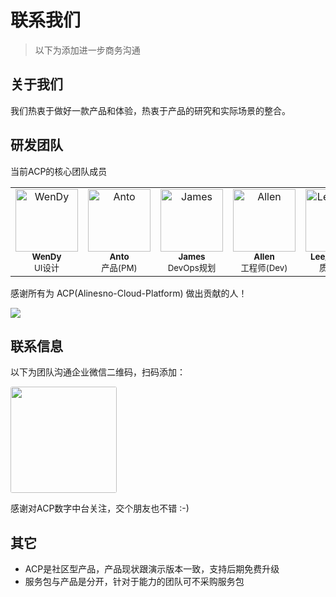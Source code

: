 # 联系我们 

> 以下为添加进一步商务沟通

## 关于我们

我们热衷于做好一款产品和体验，热衷于产品的研究和实际场景的整合。

## 研发团队

当前ACP的核心团队成员

<table>
   <tbody>
    <tr>
     <td align="center"> 
        <a href="https://github.com/alinesno-cloud"><img src="https://avatars.githubusercontent.com/u/101002463?v=4" width="100px;" alt="WenDy" /> </a> 
        <br /> <sub><b>WenDy</b></sub> <br /> <sub>UI设计</sub> 
    </td>
     <td align="center"> 
        <a href="https://github.com/alinesno-cloud"><img src="https://avatars.githubusercontent.com/u/9816972?v=4" width="100px;" alt="Anto" /> </a>
         <br /> <sub><b>Anto</b></sub> <br /> <sub>产品(PM)</sub> 
    </td>
     <td align="center"> 
        <a href="https://github.com/alinesno-cloud"><img src="https://avatars.githubusercontent.com/u/105762826?v=4" width="100px;" alt="James" /></a>   
        <br /> <sub><b>James</b></sub> <br /> <sub>DevOps规划</sub> 
    </td>
     <td align="center"> 
        <a href="https://github.com/alinesno-cloud">  <img src="https://avatars.githubusercontent.com/u/99624544?v=4" width="100px;" alt="Allen" /></a> 
        <br /> <sub><b>Allen</b></sub> <br /> <sub>工程师(Dev)</sub>
    </td>
     <td align="center"> 
        <a href="https://github.com/alinesno-cloud"> <img src="https://avatars.githubusercontent.com/u/109861977?v=4" width="100px;" alt="Lee_pudding" /></a> 
         <br /> <sub><b>Lee_pudding</b></sub> <br /> <sub>质量(QA)</sub> 
    </td>
    </tr>
   </tbody>
  </table>
   

感谢所有为 ACP(Alinesno-Cloud-Platform) 做出贡献的人！
 
<a href="https://github.com/alinesno-cloud/alinesno-cloud-platform-press/graphs/contributors">
  <img src="https://opencollective.com/vuepress/contributors.svg?width=890&button=false" />
</a>
 
</table>

## 联系信息

以下为团队沟通企业微信二维码，扫码添加：

<img src="/prices/contact_me_qr.png" style="width:170px;border-radius:3px;" />

感谢对ACP数字中台关注，交个朋友也不错 :-)

## 其它

- ACP是社区型产品，产品现状跟演示版本一致，支持后期免费升级 
- 服务包与产品是分开，针对于能力的团队可不采购服务包
